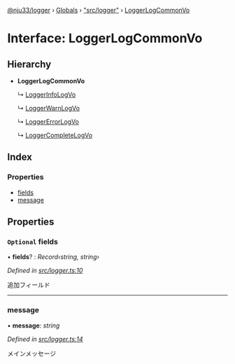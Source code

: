 [@nju33/logger](../README.md) › [Globals](../globals.md) › ["src/logger"](../modules/_src_logger_.md) › [LoggerLogCommonVo](_src_logger_.loggerlogcommonvo.md)

# Interface: LoggerLogCommonVo

## Hierarchy

* **LoggerLogCommonVo**

  ↳ [LoggerInfoLogVo](_src_logger_.loggerinfologvo.md)

  ↳ [LoggerWarnLogVo](_src_logger_.loggerwarnlogvo.md)

  ↳ [LoggerErrorLogVo](_src_logger_.loggererrorlogvo.md)

  ↳ [LoggerCompleteLogVo](_src_logger_.loggercompletelogvo.md)

## Index

### Properties

* [fields](_src_logger_.loggerlogcommonvo.md#optional-fields)
* [message](_src_logger_.loggerlogcommonvo.md#message)

## Properties

### `Optional` fields

• **fields**? : *Record‹string, string›*

*Defined in [src/logger.ts:10](https://github.com/nju33/logger/blob/8580ee0/src/logger.ts#L10)*

追加フィールド

___

###  message

• **message**: *string*

*Defined in [src/logger.ts:14](https://github.com/nju33/logger/blob/8580ee0/src/logger.ts#L14)*

メインメッセージ
